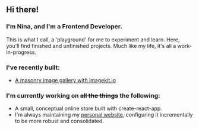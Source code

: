 ## Hi there!
### I'm Nina, and I'm a Frontend Developer.
This is what I call, a 'playground' for me to experiment and learn. Here, you'll find finished and unfinished projects. Much like my life, it's all a work-in-progress.

### I've recently built:
+ [A masonry image gallery with imagekit.io](https://github.com/ninypops/image-gallery)

### I'm currently working on ~~all the things~~ the following:
+ A small, conceptual online store built with create-react-app.
+ I'm always maintaining my [personal website](https://ninypops), configuring it incrementally to be more robust and consolidated.
<!--
**ninypops/ninypops** is a ✨ _special_ ✨ repository because its `README.md` (this file) appears on your GitHub profile.

Here are some ideas to get you started:

- 🔭 I’m currently working on ...
- 🌱 I’m currently learning ...
- 👯 I’m looking to collaborate on ...
- 🤔 I’m looking for help with ...
- 💬 Ask me about ...
- 📫 How to reach me: ...
- 😄 Pronouns: ...
- ⚡ Fun fact: ...
-->
